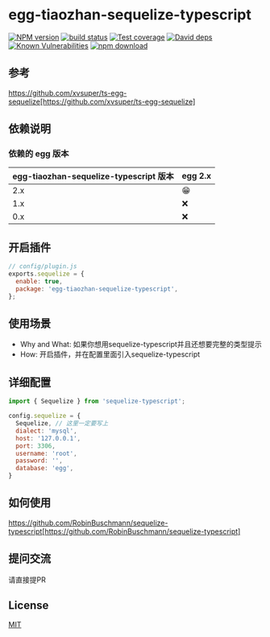 # egg-tiaozhan-sequelize-typescript

[![NPM version][npm-image]][npm-url]
[![build status][travis-image]][travis-url]
[![Test coverage][codecov-image]][codecov-url]
[![David deps][david-image]][david-url]
[![Known Vulnerabilities][snyk-image]][snyk-url]
[![npm download][download-image]][download-url]

[npm-image]: https://img.shields.io/npm/v/egg-tiaozhan-sequelize-typescript.svg?style=flat-square
[npm-url]: https://npmjs.org/package/egg-tiaozhan-sequelize-typescript
[travis-image]: https://img.shields.io/travis/eggjs/egg-tiaozhan-sequelize-typescript.svg?style=flat-square
[travis-url]: https://travis-ci.org/eggjs/egg-tiaozhan-sequelize-typescript
[codecov-image]: https://img.shields.io/codecov/c/github/eggjs/egg-tiaozhan-sequelize-typescript.svg?style=flat-square
[codecov-url]: https://codecov.io/github/eggjs/egg-tiaozhan-sequelize-typescript?branch=master
[david-image]: https://img.shields.io/david/eggjs/egg-tiaozhan-sequelize-typescript.svg?style=flat-square
[david-url]: https://david-dm.org/eggjs/egg-tiaozhan-sequelize-typescript
[snyk-image]: https://snyk.io/test/npm/egg-tiaozhan-sequelize-typescript/badge.svg?style=flat-square
[snyk-url]: https://snyk.io/test/npm/egg-tiaozhan-sequelize-typescript
[download-image]: https://img.shields.io/npm/dm/egg-tiaozhan-sequelize-typescript.svg?style=flat-square
[download-url]: https://npmjs.org/package/egg-tiaozhan-sequelize-typescript

## 参考

https://github.com/xvsuper/ts-egg-sequelize[https://github.com/xvsuper/ts-egg-sequelize]

## 依赖说明

### 依赖的 egg 版本

egg-tiaozhan-sequelize-typescript 版本 | egg 2.x
--- | ---
2.x | 😁
1.x | ❌
0.x | ❌

## 开启插件

```js
// config/plugin.js
exports.sequelize = {
  enable: true,
  package: 'egg-tiaozhan-sequelize-typescript',
};
```

## 使用场景

- Why and What: 如果你想用sequelize-typescript并且还想要完整的类型提示
- How: 开启插件，并在配置里面引入sequelize-typescript

## 详细配置

```js
import { Sequelize } from 'sequelize-typescript';

config.sequelize = {
  Sequelize, // 这里一定要写上
  dialect: 'mysql',
  host: '127.0.0.1',
  port: 3306,
  username: 'root',
  password: '',
  database: 'egg',
}
```

## 如何使用

https://github.com/RobinBuschmann/sequelize-typescript[https://github.com/RobinBuschmann/sequelize-typescript]

## 提问交流

请直接提PR

## License

[MIT](LICENSE)
